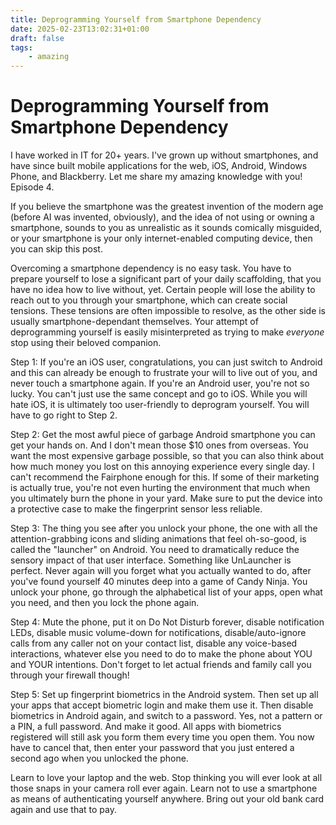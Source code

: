 ```yaml
---
title: Deprogramming Yourself from Smartphone Dependency
date: 2025-02-23T13:02:31+01:00
draft: false
tags:
    - amazing
---
```


# Deprogramming Yourself from Smartphone Dependency

I have worked in IT for 20+ years. I've grown up without smartphones, and have since built mobile applications for the web, iOS, Android, Windows Phone, and Blackberry. Let me share my amazing knowledge with you! Episode 4.

If you believe the smartphone was the greatest invention of the modern age (before AI was invented, obviously), and the idea of not using or owning a smartphone, sounds to you as unrealistic as it sounds comically misguided, or your smartphone is your only internet-enabled computing device, then you can skip this post.

Overcoming a smartphone dependency is no easy task. You have to prepare yourself to lose a significant part of your daily scaffolding, that you have no idea how to live without, yet. Certain people will lose the ability to reach out to you through your smartphone, which can create social tensions. These tensions are often impossible to resolve, as the other side is usually smartphone-dependant themselves. Your attempt of deprogramming yourself is easily misinterpreted as trying to make _everyone_ stop using their beloved companion.

Step 1: If you're an iOS user, congratulations, you can just switch to Android and this can already be enough to frustrate your will to live out of you, and never touch a smartphone again. If you're an Android user, you're not so lucky. You can't just use the same concept and go to iOS. While you will hate iOS, it is ultimately too user-friendly to deprogram yourself. You will have to go right to Step 2.

Step 2: Get the most awful piece of garbage Android smartphone you can get your hands on. And I don't mean those $10 ones from overseas. You want the most expensive garbage possible, so that you can also think about how much money you lost on this annoying experience every single day. I can't recommend the Fairphone enough for this. If some of their marketing is actually true, you're not even hurting the environment that much when you ultimately burn the phone in your yard. Make sure to put the device into a protective case to make the fingerprint sensor less reliable.

Step 3: The thing you see after you unlock your phone, the one with all the attention-grabbing icons and sliding animations that feel oh-so-good, is called the "launcher" on Android. You need to dramatically reduce the sensory impact of that user interface. Something like UnLauncher is perfect. Never again will you forget what you actually wanted to do, after you've found yourself 40 minutes deep into a game of Candy Ninja. You unlock your phone, go through the alphabetical list of your apps, open what you need, and then you lock the phone again.

Step 4: Mute the phone, put it on Do Not Disturb forever, disable notification LEDs, disable music volume-down for notifications, disable/auto-ignore calls from any caller not on your contact list, disable any voice-based interactions, whatever else you need to do to make the phone about YOU and YOUR intentions. Don't forget to let actual friends and family call you through your firewall though!

Step 5: Set up fingerprint biometrics in the Android system. Then set up all your apps that accept biometric login and make them use it. Then disable biometrics in Android again, and switch to a password. Yes, not a pattern or a PIN, a full password. And make it good. All apps with biometrics registered will still ask you form them every time you open them. You now have to cancel that, then enter your password that you just entered a second ago when you unlocked the phone.

Learn to love your laptop and the web. Stop thinking you will ever look at all those snaps in your camera roll ever again. Learn not to use a smartphone as means of authenticating yourself anywhere. Bring out your old bank card again and use that to pay.
